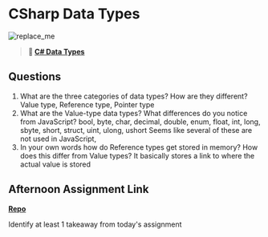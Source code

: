 # CSharp Data Types

![replace_me](https://codeworks.blob.core.windows.net/public/assets/img/illustrations/placeholder.svg)

> **📖 [C# Data Types](https://codeworksacademy.com/fs-student-guide/resources/wk10/01-CSharp-Generics)**

## Questions

1. What are the three categories of data types? How are they different?
Value type, Reference type, Pointer type
2. What are the Value-type data types? What differences do you notice from JavaScript?
bool, byte, char, decimal, double, enum, float, int, long, sbyte, short, struct, uint, ulong, ushort
Seems like several of these are not used in JavaScript, 
3. In your own words how do Reference types get stored in memory? How does this differ from Value types?
It basically stores a link to where the actual value is stored

## Afternoon Assignment Link

**[Repo](https://github.com/TobyComon/<ASSIGNMENT_REPO>)**

Identify at least 1 takeaway from today's assignment

